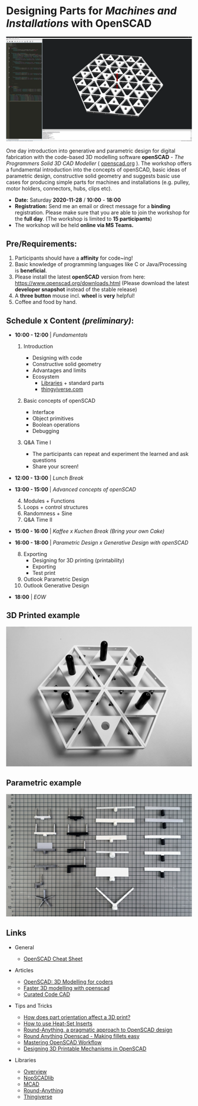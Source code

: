 # Designing Parts for *Machines and Installations* with OpenSCAD


![openscad example](materials/openscad_example.png)

One day introduction into generative and parametric design for digital fabrication with the code-based 3D modelling software **openSCAD** - *The Programmers Solid 3D CAD Modeller* ( [openscad.org](https://openscad.org) ). The workshop offers a fundamental introduction into the concepts of openSCAD, basic ideas of parametric design, constructive solid geometry and suggests basic use cases for producing simple parts for machines and installations (e.g. pulley, motor holders, connectors, hubs, clips etc).


- **Date:** Saturday **2020-11-28** / **10:00** - **18:00**
- **Registration:** Send me an email or direct message for a **binding** registration. Please make sure that you are able to join the workshop for the **full day**. (The workshop is limited to **15 participants**)
- The workshop will be held **online via MS Teams.**

## Pre/Requirements:

1. Participants should have a **affinity** for code~ing!
2. Basic knowledge of programming languages like C or Java/Processing is **beneficial**.
3. Please install the latest **openSCAD** version from here: https://www.openscad.org/downloads.html (Please download the latest **developer snapshot** instead of the stable release)
5. A **three button** mouse incl. **wheel** is **very** helpful!
4. Coffee and food by hand.

## Schedule x Content *(preliminary)*:

* **10:00 - 12:00** | *Fundamentals*
  1. Introduction
     - Designing with code
     - Constructive solid geometry
     - Advantages and limits
     - Ecosystem
       + [Libraries](https://www.openscad.org/libraries.html) + standard parts
       + [thingyiverse.com](https://www.thingiverse.com/)

  2. Basic concepts of openSCAD 
     - Interface
     - Object primitives
     - Boolean operations
     - Debugging

  3. Q&A Time I
     - The participants can repeat and experiment the learned and ask questions  
     - Share your screen!

* **12:00 - 13:00** | *Lunch Break*

* **13:00 - 15:00** |  *Advanced concepts of openSCAD*

  4. Modules + Functions
  5. Loops + control structures
  6. Randomness + Sine 
  7.  Q&A Time II


* **15:00 - 16:00** | *Kaffee x Kuchen Break (Bring your own Cake)*

* **16:00 - 18:00** | *Parametric Design x Generative Design with openSCAD*

  8. Exporting
     - Designing for 3D printing (printability)
     - Exporting
     - Test print
  9. Outlook Parametric Design
  10. Outlook Generative Design

* **18:00** | *EOW*

## 3D Printed example
![print example](materials/print.jpg)

## Parametric example
![print example](materials/parametric.jpg)


## Links
* General

  - [OpenSCAD Cheat Sheet](https://www.openscad.org/cheatsheet/index.html)

* Articles

  - [OpenSCAD: 3D Modelling for coders](https://medium.com/@mr_koz/openscad-3d-modelling-for-coders-10dd40650dac)
  - [Faster 3D modelling with openscad](https://medium.com/@mr_koz/faster-3d-modelling-with-openscad-d6443f3eea79)
  - [Curated Code CAD](https://kurthutten.com/blog/curated-code-cad/)

* Tips and Tricks

  - [How does part orientation affect a 3D print?](https://www.3dhubs.com/knowledge-base/how-does-part-orientation-affect-3d-print/)
  - [How to use Heat-Set Inserts](https://hackaday.com/2019/02/28/threading-3d-printed-parts-how-to-use-heat-set-inserts/)
  - [Round-Anything, a pragmatic approach to OpenSCAD design](https://kurthutten.com/blog/round-anything-a-pragmatic-approach-to-openscad-design/)
  - [Round Anything Openscad - Making fillets easy](https://www.youtube.com/watch?v=laxv2wFKq8Q&feature=emb_title)
  - [Mastering OpenSCAD Workflow](https://hackaday.com/2018/11/14/mastering-openscad-workflow/)
  - [Designing 3D Printable Mechanisms in OpenSCAD](https://urish.medium.com/designing-3d-printable-mechanisms-in-openscad-5838dcb65b39)

* Libraries

  - [Overview](https://www.openscad.org/libraries.html)
  - [NopSCADlib](https://github.com/nophead/NopSCADlib)
  - [MCAD](https://github.com/openscad/MCAD)
  - [Round-Anything](https://github.com/Irev-Dev/Round-Anything)
  - [Thingiverse](https://www.thingiverse.com/)